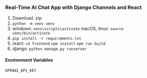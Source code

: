 ### Real-Time AI Chat App with Django Channels and React

1. Download .zip
2. `python -m venv venv`
3. windows: `venv\scripts\activate` macOS, linux: `source venv/bin/activate`
4. `pip install -r requirements.txt`
5. react: `cd frontend` `npm install` `npm run build`
6. django: `python manage.py runserver`

#### Environment Variables
`OPENAI_API_KEY`
